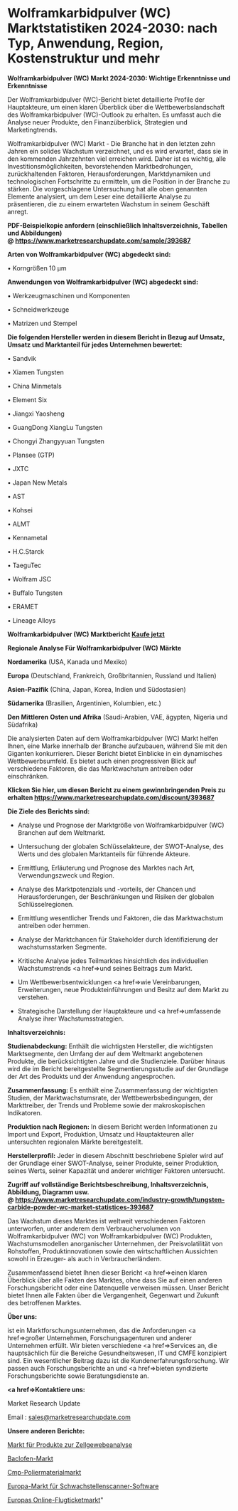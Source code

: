 # Wolframkarbidpulver (WC) Marktstatistiken 2024-2030: nach Typ, Anwendung, Region, Kostenstruktur und mehr

<strong>Wolframkarbidpulver (WC) Markt 2024-2030: Wichtige Erkenntnisse und Erkenntnisse</strong>

Der Wolframkarbidpulver (WC)-Bericht bietet detaillierte Profile der Hauptakteure, um einen klaren Überblick über die Wettbewerbslandschaft des Wolframkarbidpulver (WC)-Outlook zu erhalten. Es umfasst auch die Analyse neuer Produkte, den Finanzüberblick, Strategien und Marketingtrends.

Wolframkarbidpulver (WC) Markt - Die Branche hat in den letzten zehn Jahren ein solides Wachstum verzeichnet, und es wird erwartet, dass sie in den kommenden Jahrzehnten viel erreichen wird. Daher ist es wichtig, alle Investitionsmöglichkeiten, bevorstehenden Marktbedrohungen, zurückhaltenden Faktoren, Herausforderungen, Marktdynamiken und technologischen Fortschritte zu ermitteln, um die Position in der Branche zu stärken. Die vorgeschlagene Untersuchung hat alle oben genannten Elemente analysiert, um dem Leser eine detaillierte Analyse zu präsentieren, die zu einem erwarteten Wachstum in seinem Geschäft anregt.

<strong><b>PDF-Beispielkopie anfordern (einschließlich Inhaltsverzeichnis, Tabellen und Abbildungen) @ </b></strong><strong><a href=https://www.marketresearchupdate.com/sample/393687><strong>https://www.marketresearchupdate.com/sample/393687</u></a></strong></strong>

<strong>Arten von Wolframkarbidpulver (WC) abgedeckt sind:</strong>

• Korngrößen 10 µm

<strong>Anwendungen von Wolframkarbidpulver (WC) abgedeckt sind:</strong>

• Werkzeugmaschinen und Komponenten

• Schneidwerkzeuge

• Matrizen und Stempel

<strong>Die folgenden Hersteller werden in diesem Bericht in Bezug auf Umsatz, Umsatz und Marktanteil für jedes Unternehmen bewertet:</strong>

• Sandvik

• Xiamen Tungsten

• China Minmetals

• Element Six

• Jiangxi Yaosheng

• GuangDong XiangLu Tungsten

• Chongyi Zhangyyuan Tungsten

• Plansee (GTP)

• JXTC

• Japan New Metals

• AST

• Kohsei

• ALMT

• Kennametal

• H.C.Starck

• TaeguTec

• Wolfram JSC

• Buffalo Tungsten

• ERAMET

• Lineage Alloys

<strong>Wolframkarbidpulver (WC) Marktbericht <a href=https://www.marketresearchupdate.com/buynow/393687>Kaufe jetzt</a></strong>

<strong>Regionale Analyse Für Wolframkarbidpulver (WC) Märkte</strong>

<strong>Nordamerika</strong> (USA, Kanada und Mexiko)

<strong>Europa</strong> (Deutschland, Frankreich, Großbritannien, Russland und Italien)

<strong>Asien-Pazifik</strong> (China, Japan, Korea, Indien und Südostasien)

<strong>Südamerika</strong> (Brasilien, Argentinien, Kolumbien, etc.)

<strong>Den Mittleren</strong> <strong>Osten und Afrika</strong> (Saudi-Arabien, VAE, ägypten, Nigeria und Südafrika)

Die analysierten Daten auf dem Wolframkarbidpulver (WC) Markt helfen Ihnen, eine Marke innerhalb der Branche aufzubauen, während Sie mit den Giganten konkurrieren. Dieser Bericht bietet Einblicke in ein dynamisches Wettbewerbsumfeld. Es bietet auch einen progressiven Blick auf verschiedene Faktoren, die das Marktwachstum antreiben oder einschränken.

<strong>Klicken Sie hier, um diesen Bericht zu einem gewinnbringenden Preis zu erhalten
</strong><strong><a href=https://www.marketresearchupdate.com/discount/393687>https://www.marketresearchupdate.com/discount/393687</b></u></strong></a>

<strong>Die Ziele des Berichts sind:</strong>

- Analyse und Prognose der Marktgröße von Wolframkarbidpulver (WC) Branchen auf dem Weltmarkt.

- Untersuchung der globalen Schlüsselakteure, der SWOT-Analyse, des Werts und des globalen Marktanteils für führende Akteure.

- Ermittlung, Erläuterung und Prognose des Marktes nach Art, Verwendungszweck und Region.

- Analyse des Marktpotenzials und -vorteils, der Chancen und Herausforderungen, der Beschränkungen und Risiken der globalen Schlüsselregionen.

- Ermittlung wesentlicher Trends und Faktoren, die das Marktwachstum antreiben oder hemmen.

- Analyse der Marktchancen für Stakeholder durch Identifizierung der wachstumsstarken Segmente.

- Kritische Analyse jedes Teilmarktes hinsichtlich des individuellen Wachstumstrends <a href=>und</a> seines Beitrags zum Markt.

- Um Wettbewerbsentwicklungen <a href=>wie</a> Vereinbarungen, Erweiterungen, neue Produkteinführungen und Besitz auf dem Markt zu verstehen.

- Strategische Darstellung der Hauptakteure und <a href=>umfas</a>sende Analyse ihrer Wachstumsstrategien.

<strong>Inhaltsverzeichnis:</strong>

<strong>Studienabdeckung:</strong> Enthält die wichtigsten Hersteller, die wichtigsten Marktsegmente, den Umfang der auf dem Weltmarkt angebotenen Produkte, die berücksichtigten Jahre und die Studienziele. Darüber hinaus wird die im Bericht bereitgestellte Segmentierungsstudie auf der Grundlage der Art des Produkts und der Anwendung angesprochen.

<strong>Zusammenfassung:</strong> Es enthält eine Zusammenfassung der wichtigsten Studien, der Marktwachstumsrate, der Wettbewerbsbedingungen, der Markttreiber, der Trends und Probleme sowie der makroskopischen Indikatoren.

<strong>Produktion nach Regionen:</strong> In diesem Bericht werden Informationen zu Import und Export, Produktion, Umsatz und Hauptakteuren aller untersuchten regionalen Märkte bereitgestellt.

<strong>Herstellerprofil:</strong> Jeder in diesem Abschnitt beschriebene Spieler wird auf der Grundlage einer SWOT-Analyse, seiner Produkte, seiner Produktion, seines Werts, seiner Kapazität und anderer wichtiger Faktoren untersucht.

<strong><b>Zugriff auf vollständige Berichtsbeschreibung, Inhaltsverzeichnis, Abbildung, Diagramm usw. @ </b></strong><strong><a href=https://www.marketresearchupdate.com/industry-growth/tungsten-carbide-powder-wc-market-statistices-393687>https://www.marketresearchupdate.com/industry-growth/tungsten-carbide-powder-wc-market-statistices-393687</a></strong>

Das Wachstum dieses Marktes ist weltweit verschiedenen Faktoren unterworfen, unter anderem dem Verbrauchervolumen von Wolframkarbidpulver (WC) von Wolframkarbidpulver (WC) Produkten, Wachstumsmodellen anorganischer Unternehmen, der Preisvolatilität von Rohstoffen, Produktinnovationen sowie den wirtschaftlichen Aussichten sowohl in Erzeuger- als auch in Verbraucherländern.

Zusammenfassend bietet Ihnen dieser Bericht <a href=>einen</a> klaren Überblick über alle Fakten des Marktes, ohne dass Sie auf einen anderen Forschungsbericht oder eine Datenquelle verweisen müssen. Unser Bericht bietet Ihnen alle Fakten über die Vergangenheit, Gegenwart und Zukunft des betroffenen Marktes.

<strong>Über uns:</strong>

 ist ein Marktforschungsunternehmen, das die Anforderungen <a href=>großer</a> Unternehmen, Forschungsagenturen und anderer Unternehmen erfüllt. Wir bieten verschiedene <a href=>Services</a> an, die hauptsächlich für die Bereiche Gesundheitswesen, IT und CMFE konzipiert sind. Ein wesentlicher Beitrag dazu ist die Kundenerfahrungsforschung. Wir passen auch Forschungsberichte an und <a href=>bieten</a> syndizierte Forschungsberichte sowie Beratungsdienste an.

<strong><a href=>Kontaktiere uns:</a></strong>

Market Research Update

Email : sales@marketresearchupdate.com

<strong>Unsere anderen Berichte:</strong>

<a href=https://www.linkedin.com/pulse/cell-tissue-analysis-products-market-size-growth>Markt für Produkte zur Zellgewebeanalyse</a>

<a href=https://www.linkedin.com/pulse/baclofen-market-outlooks-2023-size-players-cost>Baclofen-Markt</a>

<a href=https://www.linkedin.com/pulse/cmp-polishing-material-market-sizing-up-anticipating-trends>Cmp-Poliermaterialmarkt</a>

<a href=https://www.linkedin.com/pulse/europe-vulnerability-scanner-software-market>Europa-Markt für Schwachstellenscanner-Software</a>

<a href=https://www.linkedin.com/pulse/europe-online-flight-ticketing-market-size-scope>Europas Online-Flugticketmarkt</a>"
